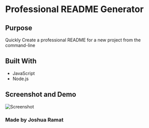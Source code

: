 # Professional README Generator

## Purpose
Quickly Create a professional README for a new project from the command-line

## Built With
* JavaScript
* Node.js

## Screenshot and Demo
![Screenshot](./screenshot)

### Made by Joshua Ramat